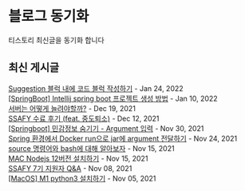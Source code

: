 # 블로그 동기화
티스토리 최신글을 동기화 합니다  

## 최신 게시글
[Suggestion 블럭 내에 코드 블럭 작성하기](https://imksh.com/99) - Jan 24, 2022<br>
[[SpringBoot] Intellij spring boot 프로젝트 생성 방법](https://imksh.com/98) - Jan 10, 2022<br>
[서버는 어떻게 늘려야할까?](https://imksh.com/97) - Dec 19, 2021<br>
[SSAFY 수료 후기 (feat. 중도퇴소)](https://imksh.com/96) - Dec 12, 2021<br>
[[Springboot] 민감정보 숨기기 - Argument 입력](https://imksh.com/95) - Nov 30, 2021<br>
[Spring 환경에서 Docker run으로 jar에 argument 전달하기](https://imksh.com/94) - Nov 24, 2021<br>
[source 명령어와 bash에 대해 알아보자](https://imksh.com/93) - Nov 15, 2021<br>
[MAC Nodejs 12버전 설치하기](https://imksh.com/92) - Nov 15, 2021<br>
[SSAFY 7기 지원자 Q&A](https://imksh.com/91) - Nov 08, 2021<br>
[[MacOS] M1 python3 설치하기](https://imksh.com/90) - Nov 05, 2021<br>

